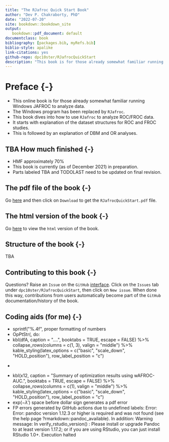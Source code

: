 ```yaml
--- 
title: "The RJafroc Quick Start Book"
author: "Dev P. Chakraborty, PhD"
date: "2022-07-20"
site: bookdown::bookdown_site
output: 
   bookdown::pdf_document: default
documentclass: book
bibliography: [packages.bib, myRefs.bib]
biblio-style: apalike
link-citations: yes
github-repo: dpc10ster/RJafrocQuickStart
description: "This book is for those already somewhat familiar running Windows JAFROC to analyze data. The Windows program has been replaced by RJafroc. This book dives into how to use RJafroc to analyze ROC/FROC data."
---
```






# Preface {-}

* This online book is for those already somewhat familiar running Windows JAFROC to analyze data. 
* The Windows program has been replaced by `RJafroc`. 
* This book dives into how to use `RJafroc` to analyze ROC/FROC data.
* It starts with explanation of the dataset structures for ROC and FROC studies.
* This is followed by an explanation of DBM and OR analyses.



## TBA How much finished {-}

* HMF approximately 70%
* This book is currently (as of December 2021) in preparation.
* Parts labeled TBA and TODOLAST need to be updated on final revision.


## The pdf file of the book {-}

Go [here](https://github.com/dpc10ster/RJafrocQuickStart/blob/gh-pages/RJafrocQuickStart.pdf) and then click on `Download` to get the `RJafrocQuickStart.pdf` file.


## The html version of the book {-}

Go [here](https://dpc10ster.github.io/RJafrocQuickStart/) to view the `html` version of the book.



## Structure of the book {-}

TBA


## Contributing to this book {-}

Questions? Raise an `Issue` on the `GitHub` [interface](https://github.com/dpc10ster/RJafrocQuickStart). Click on the `Issues` tab under `dpc10ster/RJafrocQuickStart`, then click on `New issue`. When done this way, contributions from users automatically become part of the `GitHub` documentation/history of the book.


## Coding aids (for me) {-}

* sprintf("%.4f", proper formatting of numbers
* OpPtStr(, do:
* kbl(dfA, caption = "....", booktabs = TRUE, escape = FALSE) %>% collapse_rows(columns = c(1, 3), valign = "middle") %>% kable_styling(latex_options = c("basic", "scale_down", "HOLD_position"), row_label_position = "c") 
* ```{r, attr.source = ".numberLines"}
* kbl(x12, caption = "Summary of optimization results using wAFROC-AUC.", booktabs = TRUE, escape = FALSE) %>% collapse_rows(columns = c(1), valign = "middle") %>% kable_styling(latex_options = c("basic", "scale_down", "HOLD_position"), row_label_position = "c") 
* $\text{exp} \left ( -\lambda' \right )$ space before dollar sign generates a pdf error 
* FP errors generated by GitHub actions due to undefined labels:
Error: Error: pandoc version 1.12.3 or higher is required and was not found (see the help page ?rmarkdown::pandoc_available).
In addition: Warning message:
In verify_rstudio_version() :
Please install or upgrade Pandoc to at least version 1.17.2; or if you are using RStudio, you can just install RStudio 1.0+.
Execution halted


